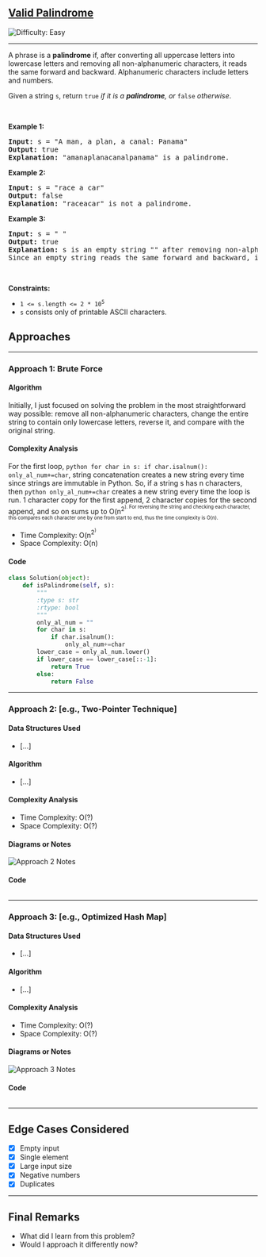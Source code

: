 <h2><a href="https://leetcode.com/problems/valid-palindrome">Valid Palindrome</a></h2> <img src='https://img.shields.io/badge/Difficulty-Easy-brightgreen' alt='Difficulty: Easy' /><hr><p>A phrase is a <strong>palindrome</strong> if, after converting all uppercase letters into lowercase letters and removing all non-alphanumeric characters, it reads the same forward and backward. Alphanumeric characters include letters and numbers.</p>

<p>Given a string <code>s</code>, return <code>true</code><em> if it is a <strong>palindrome</strong>, or </em><code>false</code><em> otherwise</em>.</p>

<p>&nbsp;</p>
<p><strong class="example">Example 1:</strong></p>

<pre>
<strong>Input:</strong> s = &quot;A man, a plan, a canal: Panama&quot;
<strong>Output:</strong> true
<strong>Explanation:</strong> &quot;amanaplanacanalpanama&quot; is a palindrome.
</pre>

<p><strong class="example">Example 2:</strong></p>

<pre>
<strong>Input:</strong> s = &quot;race a car&quot;
<strong>Output:</strong> false
<strong>Explanation:</strong> &quot;raceacar&quot; is not a palindrome.
</pre>

<p><strong class="example">Example 3:</strong></p>

<pre>
<strong>Input:</strong> s = &quot; &quot;
<strong>Output:</strong> true
<strong>Explanation:</strong> s is an empty string &quot;&quot; after removing non-alphanumeric characters.
Since an empty string reads the same forward and backward, it is a palindrome.
</pre>

<p>&nbsp;</p>
<p><strong>Constraints:</strong></p>

<ul>
	<li><code>1 &lt;= s.length &lt;= 2 * 10<sup>5</sup></code></li>
	<li><code>s</code> consists only of printable ASCII characters.</li>
</ul>

## Approaches
---

### Approach 1: Brute Force

#### Algorithm
Initially, I just focused on solving the problem in the most straightforward way possible: remove all non-alphanumeric characters, change the entire string to contain only lowercase letters, reverse it, and compare with the original string. 

#### Complexity Analysis

For the first loop, ```python for char in s: if char.isalnum(): only_al_num+=char```, string concatenation creates a new string every time since strings are immutable in Python. So, if a string s has n characters, then ```python only_al_num+=char``` creates a new string every time the loop is run. 1 character copy for the first append, 2 character copies for the second append, and so on sums up to O(n<sup>2<sup>). For reversing the string and checking each character, this compares each character one by one from start to end, thus the time complexity is O(n).

- Time Complexity: O(n<sup>2<sup>)
- Space Complexity: O(n)

#### Code
```python
class Solution(object):
    def isPalindrome(self, s):
        """
        :type s: str
        :rtype: bool
        """
        only_al_num = ""
        for char in s:
            if char.isalnum():
                only_al_num+=char
        lower_case = only_al_num.lower()
        if lower_case == lower_case[::-1]:
            return True
        else:
            return False
```
---

### Approach 2: [e.g., Two-Pointer Technique]

#### Data Structures Used
- [...]

#### Algorithm
- [...]

#### Complexity Analysis
- Time Complexity: O(?)
- Space Complexity: O(?)

#### Diagrams or Notes
![Approach 2 Notes](./notes/approach2.jpg)

#### Code
```python
```

---

### Approach 3: [e.g., Optimized Hash Map]

#### Data Structures Used
- [...]

#### Algorithm
- [...]

#### Complexity Analysis
- Time Complexity: O(?)
- Space Complexity: O(?)

#### Diagrams or Notes
![Approach 3 Notes](./notes/approach3.jpg)

#### Code
```python
```

---

## Edge Cases Considered
- [x] Empty input  
- [x] Single element  
- [x] Large input size  
- [x] Negative numbers  
- [x] Duplicates  

---

## Final Remarks

- What did I learn from this problem?
- Would I approach it differently now?




